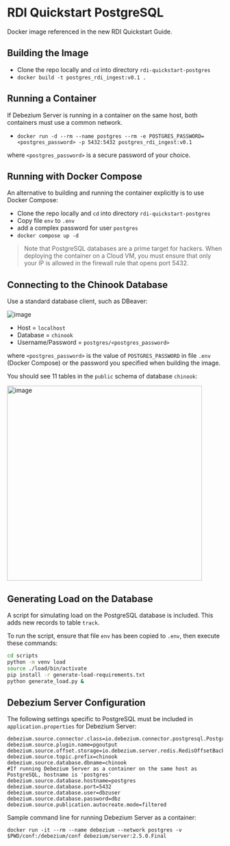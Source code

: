 # RDI Quickstart PostgreSQL

Docker image referenced in the new RDI Quickstart Guide.

## Building the Image
- Clone the repo locally and `cd` into directory `rdi-quickstart-postgres`
- `docker build -t postgres_rdi_ingest:v0.1 .`

## Running a Container
If Debezium Server is running in a container on the same host, both containers must use a common network.
- `docker run -d --rm --name postgres --rm -e POSTGRES_PASSWORD=<postgres_password> -p 5432:5432 postgres_rdi_ingest:v0.1`

where `<postgres_password>` is a secure password of your choice.

## Running with Docker Compose
An alternative to building and running the container explicitly is to use  Docker Compose:
- Clone the repo locally and `cd` into directory `rdi-quickstart-postgres`
- Copy file `env` to `.env`
- add a complex password for user `postgres`
- `docker compose up -d`

> Note that PostgreSQL databases are a prime target for hackers. When deploying the container on a Cloud VM, you must ensure that only your IP is allowed in the firewall rule that opens port 5432.

## Connecting to the Chinook Database
Use a standard database client, such as DBeaver:

![image](https://github.com/Redislabs-Solution-Architects/rdi-quickstart-postgres/assets/116373419/e6f98546-a815-41bb-8f23-43fd6955e973)

- Host = `localhost`
- Database = `chinook`
- Username/Password = `postgres/<postgres_password>`

where `<postgres_password>` is the value of `POSTGRES_PASSWORD` in file `.env` (Docker Compose) or the password you specified when building the image.

You should see 11 tables in the `public` schema of database `chinook`:

<img width="455" alt="image" src="https://github.com/Redislabs-Solution-Architects/rdi-quickstart-postgres/assets/116373419/c4685f71-bb25-4e02-b9ee-09b3a6223b70">

## Generating Load on the Database
A script for simulating load on the PostgreSQL database is included. This adds new records to table `track`.

To run the script, ensure that file `env` has been copied to `.env`, then execute these commands:
```bash
cd scripts
python -m venv load
source ./load/bin/activate
pip install -r generate-load-requirements.txt
python generate_load.py &
```

## Debezium Server Configuration
The following settings specific to PostgreSQL must be included in `application.properties` for Debezium Server:
```
debezium.source.connector.class=io.debezium.connector.postgresql.PostgresConnector
debezium.source.plugin.name=pgoutput
debezium.source.offset.storage=io.debezium.server.redis.RedisOffsetBackingStore
debezium.source.topic.prefix=chinook
debezium.source.database.dbname=chinook
#If running Debezium Server as a container on the same host as PostgreSQL, hostname is 'postgres'
debezium.source.database.hostname=postgres
debezium.source.database.port=5432
debezium.source.database.user=dbzuser
debezium.source.database.password=dbz
debezium.source.publication.autocreate.mode=filtered
```
Sample command line for running Debezium Server as a container:

```docker run -it --rm --name debezium --network postgres -v $PWD/conf:/debezium/conf debezium/server:2.5.0.Final```
